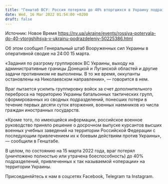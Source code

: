 ```yaml
---
title: "Генштаб ВСУ: Россия потеряла до 40% вторгшихся в Украину подразделений"
date: Wed, 16 Mar 2022 01:54:00 +0200
draft: false
---
```

Источник: Новое Время https://nv.ua/ukraine/events/rossiya-poteryala-do-40-vtorgshihsya-v-ukrainu-podrazdeleniy-50225386.html


Об этом сообщил Генеральный штаб Вооруженных сил Украины в оперативной сводке на 24:00 15 марта.

«Задания по разгрому группировок ВС Украины, выходу на административные границы Донецкой и Луганской областей и другие задачи противником не выполнены. В то же время, оккупанты остановлены на Николаевском направлении», — говорится в нем.

Враг пытается усилить группировку войск за счет дополнительного переброса на территорию Украины батальонных тактических групп, сформированных из сводных подразделений, понесших потери в течение первых десяти суток вторжения, военных наемников из числа граждан иностранных государств.

«Кроме того, по имеющейся информации, российское военное руководство приняло решение о досрочном выпуске курсантов высших военных учебных заведений на территории Российской Федерации с последующим привлечением их к боевым действиям против Украины», — сообщили в Генштабе.

В целом, по состоянию на 15 марта 2022 года, враг потерял (уничтожено полностью или утрачена боеспособность) до 40% подразделений, привлеченных к так называемой «операции» на территории Украины.

Присоединяйтесь к нам в соцсетях Facebook, Telegram та Instagram.
